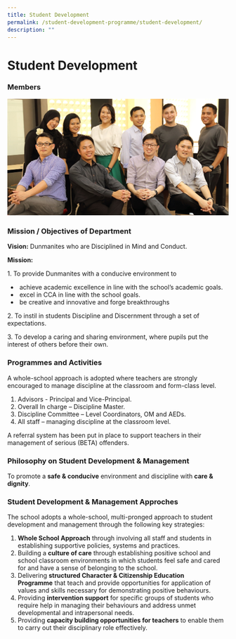```yaml
---
title: Student Development
permalink: /student-development-programme/student-development/
description: ""
---
```

# Student Development

### Members

![](/images/Student%20Development%20Programme/student%20development%20and%20student%20management%202018.jpg)

### Mission / Objectives of Department

**Vision:** Dunmanites who are Disciplined in Mind and Conduct.

**Mission:**

1\. To provide Dunmanites with a conducive environment to

*    achieve academic excellence in line with the school’s academic goals.
*    excel in CCA in line with the school goals.
*    be creative and innovative and forge breakthroughs

2\. To instil in students Discipline and Discernment through a set of expectations.

3\. To develop a caring and sharing environment, where pupils put the interest of others before their own.

### Programmes and Activities

A whole-school approach is adopted where teachers are strongly encouraged to manage discipline at the classroom and form-class level.

1.  Advisors - Principal and Vice-Principal.
2.  Overall In charge – Discipline Master.
3.  Discipline Committee – Level Coordinators, OM and AEDs.
4.  All staff – managing discipline at the classroom level.

A referral system has been put in place to support teachers in their management of serious (BETA) offenders.

### Philosophy on Student Development & Management

To promote a **safe & conducive** environment and discipline with **care & dignity**.

### Student Development & Management Approches  

The school adopts a whole-school, multi-pronged approach to student development and management through the following key strategies:  

1.  **Whole School Approach** through involving all staff and students in establishing supportive policies, systems and practices.
2.  Building a **culture of care** through establishing positive school and school classroom environments in which students feel safe and cared for and have a sense of belonging to the school.
3.  Delivering **structured Character & Citizenship Education Programme** that teach and provide opportunities for application of values and skills necessary for demonstrating positive behaviours.
4.  Providing **intervention support** for specific groups of students who require help in managing their behaviours and address unmet developmental and intrapersonal needs.
5.  Providing **capacity building opportunities for teachers** to enable them to carry out their disciplinary role effectively.